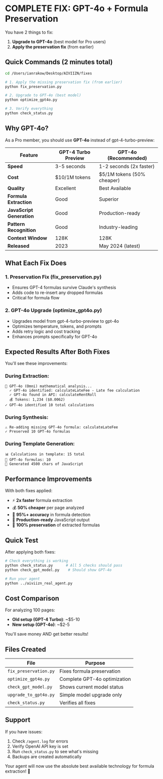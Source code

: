 # COMPLETE FIX: GPT-4o + Formula Preservation

You have 2 things to fix:
1. **Upgrade to GPT-4o** (best model for Pro users)
2. **Apply the preservation fix** (from earlier)

## Quick Commands (2 minutes total)

```bash
cd /Users/ianrakow/Desktop/AIVIIZN/fixes

# 1. Apply the missing preservation fix (from earlier)
python fix_preservation.py

# 2. Upgrade to GPT-4o (best model)
python optimize_gpt4o.py

# 3. Verify everything
python check_status.py
```

## Why GPT-4o?

As a Pro member, you should use **GPT-4o** instead of gpt-4-turbo-preview:

| Feature | GPT-4 Turbo Preview | GPT-4o (Recommended) |
|---------|-------------------|---------------------|
| **Speed** | 3-5 seconds | 1-2 seconds (2x faster) |
| **Cost** | $10/1M tokens | $5/1M tokens (50% cheaper) |
| **Quality** | Excellent | Best Available |
| **Formula Extraction** | Good | Superior |
| **JavaScript Generation** | Good | Production-ready |
| **Pattern Recognition** | Good | Industry-leading |
| **Context Window** | 128K | 128K |
| **Released** | 2023 | May 2024 (latest) |

## What Each Fix Does

### 1. Preservation Fix (fix_preservation.py)
- Ensures GPT-4 formulas survive Claude's synthesis
- Adds code to re-insert any dropped formulas
- Critical for formula flow

### 2. GPT-4o Upgrade (optimize_gpt4o.py)
- Upgrades model from gpt-4-turbo-preview to gpt-4o
- Optimizes temperature, tokens, and prompts
- Adds retry logic and cost tracking
- Enhances prompts specifically for GPT-4o

## Expected Results After Both Fixes

You'll see these improvements:

### During Extraction:
```
🧠 GPT-4o (Omni) mathematical analysis...
  ✓ GPT-4o identified: calculateLateFee - Late fee calculation
  ✓ GPT-4o found in API: calculateRentRoll
  💰 Tokens: 1,234 ($0.0062)
✓ GPT-4o identified 10 total calculations
```

### During Synthesis:
```
⚠️ Re-adding missing GPT-4o formula: calculateLateFee
✓ Preserved 10 GPT-4o formulas
```

### During Template Generation:
```
📊 Calculations in template: 15 total
🤖 GPT-4o formulas: 10
📝 Generated 4500 chars of JavaScript
```

## Performance Improvements

With both fixes applied:
- ⚡ **2x faster** formula extraction
- 💰 **50% cheaper** per page analyzed
- 🎯 **95%+ accuracy** in formula detection
- 📝 **Production-ready** JavaScript output
- 🔄 **100% preservation** of extracted formulas

## Quick Test

After applying both fixes:

```bash
# Check everything is working
python check_status.py      # All 5 checks should pass
python check_gpt_model.py    # Should show GPT-4o

# Run your agent
python ../aiviizn_real_agent.py
```

## Cost Comparison

For analyzing 100 pages:
- **Old setup (GPT-4 Turbo)**: ~$5-10
- **New setup (GPT-4o)**: ~$2-5

You'll save money AND get better results!

## Files Created

| File | Purpose |
|------|---------|
| `fix_preservation.py` | Fixes formula preservation |
| `optimize_gpt4o.py` | Complete GPT-4o optimization |
| `check_gpt_model.py` | Shows current model status |
| `upgrade_to_gpt4o.py` | Simple model upgrade only |
| `check_status.py` | Verifies all fixes |

## Support

If you have issues:
1. Check `/agent.log` for errors
2. Verify OpenAI API key is set
3. Run `check_status.py` to see what's missing
4. Backups are created automatically

Your agent will now use the absolute best available technology for formula extraction! 🚀
